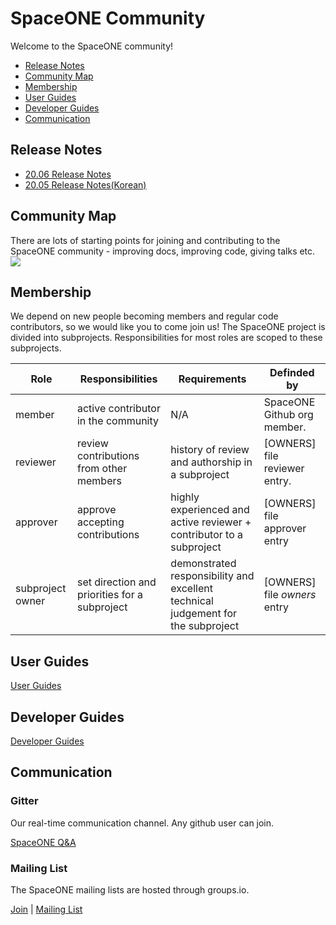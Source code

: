 # SpaceONE Community

Welcome to the SpaceONE community!

- [Release Notes](#Release-Notes)
- [Community Map](#Community-Map)
- [Membership](#Membership)
- [User Guides](#User-Guides)
- [Developer Guides](#Developer-Guides)
- [Communication](#Communication)

## Release Notes

* [20.06 Release Notes](docs/release_notes/Release_Note_20.06.md)
* [20.05 Release Notes(Korean)](docs/release_notes/Release_Note_20.05_kr.md)


## Community Map
There are lots of starting points for joining and contributing to the SpaceONE community - improving docs, improving code, giving talks etc.
![](docs/spaceone-community-map.png)
 
## Membership
We depend on new people becoming members and regular code contributors, so we would like you to come join us!
The SpaceONE project is divided into subprojects. Responsibilities for most roles are scoped to these subprojects.

| Role  | Responsibilities | Requirements   | Definded by |
| ----  | ---------------- | -------------- | ----------- |
| member | active contributor in the community | N/A  | SpaceONE Github org member. |
| reviewer | review contributions from other members | history of review and authorship in a subproject | [OWNERS] file reviewer entry. |
| approver | approve accepting contributions | highly experienced and active reviewer + contributor to a subproject | [OWNERS] file approver entry |
| subproject owner | set direction and priorities for a subproject | demonstrated responsibility and excellent technical judgement for the subproject | [OWNERS] file *owners* entry |

## User Guides

[User Guides]

## Developer Guides

[Developer Guides]

## Communication

### Gitter

Our real-time communication channel. Any github user can join.

[SpaceONE Q&A]

### Mailing List

The SpaceONE mailing lists are hosted through groups.io.

[Join] | [Mailing List]

[User Guides]: https://spaceone-dev.gitbook.io/user-guide/
[Developer Guides]: https://developer.spaceone.dev
[SpaceONE Q&A]: https://gitter.im/spaceone-dev/QnA
[Mailing List]: https://groups.io/g/space-dev
[Join]: https://groups.io/g/space-dev/join
